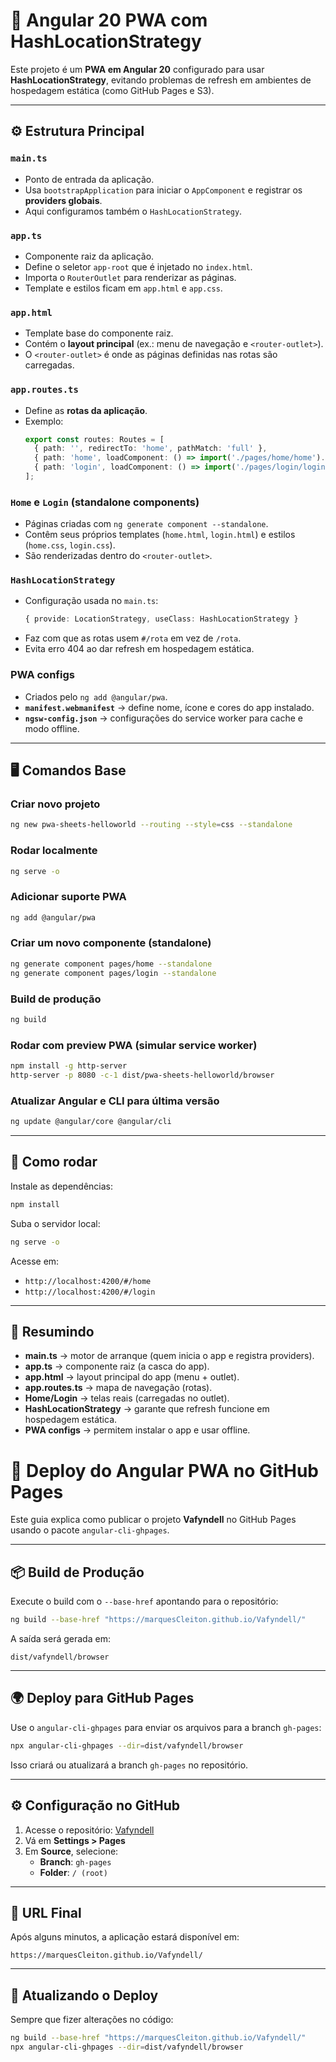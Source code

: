 # 📱 Angular 20 PWA com HashLocationStrategy

Este projeto é um **PWA em Angular 20** configurado para usar **HashLocationStrategy**, evitando problemas de refresh em ambientes de hospedagem estática (como GitHub Pages e S3).

---

## ⚙️ Estrutura Principal

### `main.ts`
- Ponto de entrada da aplicação.
- Usa `bootstrapApplication` para iniciar o `AppComponent` e registrar os **providers globais**.
- Aqui configuramos também o `HashLocationStrategy`.

### `app.ts`
- Componente raiz da aplicação.
- Define o seletor `app-root` que é injetado no `index.html`.
- Importa o `RouterOutlet` para renderizar as páginas.
- Template e estilos ficam em `app.html` e `app.css`.

### `app.html`
- Template base do componente raiz.
- Contém o **layout principal** (ex.: menu de navegação e `<router-outlet>`).
- O `<router-outlet>` é onde as páginas definidas nas rotas são carregadas.

### `app.routes.ts`
- Define as **rotas da aplicação**.
- Exemplo:
  ```ts
  export const routes: Routes = [
    { path: '', redirectTo: 'home', pathMatch: 'full' },
    { path: 'home', loadComponent: () => import('./pages/home/home').then(m => m.Home) },
    { path: 'login', loadComponent: () => import('./pages/login/login').then(m => m.Login) },
  ];
  ```

### `Home` e `Login` (standalone components)
- Páginas criadas com `ng generate component --standalone`.
- Contêm seus próprios templates (`home.html`, `login.html`) e estilos (`home.css`, `login.css`).
- São renderizadas dentro do `<router-outlet>`.

### `HashLocationStrategy`
- Configuração usada no `main.ts`:
  ```ts
  { provide: LocationStrategy, useClass: HashLocationStrategy }
  ```
- Faz com que as rotas usem `#/rota` em vez de `/rota`.
- Evita erro 404 ao dar refresh em hospedagem estática.

### PWA configs
- Criados pelo `ng add @angular/pwa`.
- **`manifest.webmanifest`** → define nome, ícone e cores do app instalado.
- **`ngsw-config.json`** → configurações do service worker para cache e modo offline.

---

## 🖥️ Comandos Base

### Criar novo projeto
```bash
ng new pwa-sheets-helloworld --routing --style=css --standalone
```

### Rodar localmente
```bash
ng serve -o
```

### Adicionar suporte PWA
```bash
ng add @angular/pwa
```

### Criar um novo componente (standalone)
```bash
ng generate component pages/home --standalone
ng generate component pages/login --standalone
```

### Build de produção
```bash
ng build
```

### Rodar com preview PWA (simular service worker)
```bash
npm install -g http-server
http-server -p 8080 -c-1 dist/pwa-sheets-helloworld/browser
```

### Atualizar Angular e CLI para última versão
```bash
ng update @angular/core @angular/cli
```

---

## 🚀 Como rodar

Instale as dependências:
```bash
npm install
```

Suba o servidor local:
```bash
ng serve -o
```

Acesse em:
- `http://localhost:4200/#/home`
- `http://localhost:4200/#/login`

---

## 🔎 Resumindo

- **main.ts** → motor de arranque (quem inicia o app e registra providers).
- **app.ts** → componente raiz (a casca do app).
- **app.html** → layout principal do app (menu + outlet).
- **app.routes.ts** → mapa de navegação (rotas).
- **Home/Login** → telas reais (carregadas no outlet).
- **HashLocationStrategy** → garante que refresh funcione em hospedagem estática.
- **PWA configs** → permitem instalar o app e usar offline.

# 🚀 Deploy do Angular PWA no GitHub Pages

Este guia explica como publicar o projeto **Vafyndell** no GitHub Pages usando o pacote `angular-cli-ghpages`.

---

## 📦 Build de Produção

Execute o build com o `--base-href` apontando para o repositório:

```bash
ng build --base-href "https://marquesCleiton.github.io/Vafyndell/"
```

A saída será gerada em:

```
dist/vafyndell/browser
```

---

## 🌍 Deploy para GitHub Pages

Use o `angular-cli-ghpages` para enviar os arquivos para a branch `gh-pages`:

```bash
npx angular-cli-ghpages --dir=dist/vafyndell/browser
```

Isso criará ou atualizará a branch `gh-pages` no repositório.

---

## ⚙️ Configuração no GitHub

1. Acesse o repositório: [Vafyndell](https://github.com/marquesCleiton/Vafyndell)
2. Vá em **Settings > Pages**
3. Em **Source**, selecione:
   - **Branch**: `gh-pages`
   - **Folder**: `/ (root)`

---

## 🔎 URL Final

Após alguns minutos, a aplicação estará disponível em:

```
https://marquesCleiton.github.io/Vafyndell/
```

---

## 🔄 Atualizando o Deploy

Sempre que fizer alterações no código:

```bash
ng build --base-href "https://marquesCleiton.github.io/Vafyndell/"
npx angular-cli-ghpages --dir=dist/vafyndell/browser
```
